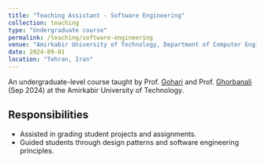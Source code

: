 ```yaml
---
title: "Teaching Assistant - Software Engineering"
collection: teaching
type: "Undergraduate course"
permalink: /teaching/software-engineering
venue: "Amirkabir University of Technology, Department of Computer Engineering"
date: 2024-09-01
location: "Tehran, Iran"
---
```

An undergraduate-level course taught by Prof. [Gohari](https://scholar.google.com/citations?user=ZA9rRWAAAAAJ&hl=en) and Prof. [Ghorbanali](https://scholar.google.com/citations?hl=en&user=s0rc9DQAAAAJ) (Sep 2024) at the Amirkabir University of Technology.

## Responsibilities

- Assisted in grading student projects and assignments.
- Guided students through design patterns and software engineering principles.
